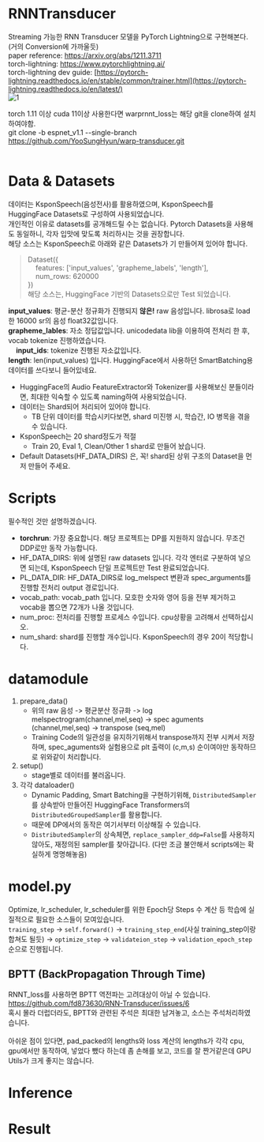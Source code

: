 # RNNTransducer
Streaming 가능한 RNN Transducer 모델을 PyTorch Lightning으로 구현해본다. (거의 Conversion에 가까울듯) <br />
paper reference: https://arxiv.org/abs/1211.3711 <br />
torch-lightning: https://www.pytorchlightning.ai/ <br />
torch-lightning dev guide: [https://pytorch-lightning.readthedocs.io/en/stable/common/trainer.html](https://pytorch-lightning.readthedocs.io/en/latest/) <br />
![1](https://user-images.githubusercontent.com/34292279/199925209-29902b23-1b8f-403e-88c5-439afa8a8165.png)


torch 1.11 이상 cuda 11이상 사용한다면 warprnnt_loss는 해당 git을 clone하여 설치하여야함. <br />
git clone -b espnet_v1.1 --single-branch https://github.com/YooSungHyun/warp-transducer.git
<br />
<br />

# Data & Datasets
데이터는 KsponSpeech(음성전사)를 활용하였으며, KsponSpeech를 HuggingFace Datasets로 구성하여 사용되었습니다. <br />
개인적인 이유로 datasets를 공개해드릴 수는 없습니다. Pytorch Datasets을 사용해도 동일하니, 각자 입맛에 맞도록 처리하시는 것을 권장합니다. <br />
해당 소스는 KsponSpeech로 아래와 같은 Datasets가 기 만들어져 있어야 합니다. <br />
> Dataset({ <br />
> &nbsp;&nbsp;&nbsp;&nbsp;features: ['input_values', 'grapheme_labels', 'length'], <br />
> &nbsp;&nbsp;&nbsp;&nbsp;num_rows: 620000 <br />
> }) <br />
해당 소스는, HuggingFace 기반의 Datasets으로만 Test 되었습니다. <br />

**input_values**: 평균-분산 정규화가 진행되지 **않은!** raw 음성입니다. librosa로 load한 16000 sr의 음성 float32값입니다. <br />
**grapheme_lables**: 자소 정답값입니다. unicodedata lib을 이용하여 전처리 한 후, vocab tokenize 진행하였습니다. <br />
&nbsp;&nbsp;&nbsp;&nbsp;**input_ids**: tokenize 진행된 자소값입니다.<br />
**length**: len(input_values) 입니다. HuggingFace에서 사용하던 SmartBatching용 데이터를 쓰다보니 들어있네요. <br />

- HuggingFace의 Audio FeatureExtractor와 Tokenizer를 사용해보신 분들이라면, 최대한 익숙할 수 있도록 naming하여 사용되었습니다. <br />
- 데이터는 Shard되어 처리되어 있어야 합니다. <br />
    - TB 단위 데이터를 학습시키다보면, shard 미진행 시, 학습간, IO 병목을 겪을 수 있습니다. <br />
- KsponSpeech는 20 shard정도가 적절 <br />
    - Train 20, Eval 1, Clean/Other 1 shard로 만들어 놨습니다. <br />
- Default Datasets(HF_DATA_DIRS) 은, 꼭! shard된 상위 구조의 Dataset을 먼저 만들어 주세요. <br />

# Scripts
필수적인 것만 설명하겠습니다. <br />
- **torchrun**: 가장 중요합니다. 해당 프로젝트는 DP를 지원하지 않습니다. 무조건 DDP로만 동작 가능합니다. <br />
- HF_DATA_DIRS: 위에 설명된 raw datasets 입니다. 각각 엔터로 구분하여 넣으면 되는데, KsponSpeech 단일 프로젝트만 Test 완료되었습니다. <br />
- PL_DATA_DIR: HF_DATA_DIRS로 log_melspect 변환과 spec_arguments를 진행할 전처리 output 경로입니다. <br />
- vocab_path: vocab_path 입니다. 모호한 숫자와 영어 등을 전부 제거하고 vocab을 뽑으면 72개가 나올 것입니다. <br />
- num_proc: 전처리를 진행할 프로세스 수입니다. cpu상황을 고려해서 선택하십시오. <br />
- num_shard: shard를 진행할 개수입니다. KsponSpeech의 경우 20이 적당합니다. <br />

# datamodule
1. prepare_data()
    - 위의 raw 음성 -> 평균분산 정규화 -> log melspectrogram(channel,mel,seq) -> spec aguments (channel,mel,seq) -> transpose (seq,mel)
    - Training Code의 일관성을 유지하기위해서 transpose까지 전부 시켜서 저장하며, spec_aguments와 실험용으로 plt 출력이 (c,m,s) 순이여야만 동작하므로 위와같이 처리합니다.
2. setup()
    - stage별로 데이터를 불러옵니다.
3. 각각 dataloader()
    - Dynamic Padding, Smart Batching을 구현하기위해, `DistributedSampler`를 상속받아 만들어진 HuggingFace Transformers의 `DistributedGroupedSampler`를 활용합니다.
    - 때문에 DP에서의 동작은 여기서부터 이상해질 수 있습니다.
    - `DistributedSampler`의 상속체면, `replace_sampler_ddp=False`를 사용하지 않아도, 재정의된 sampler를 찾아갑니다. (다만 조금 불안해서 scripts에는 확실하게 명명해놓음)

# model.py
Optimize, lr_scheduler, lr_scheduler를 위한 Epoch당 Steps 수 계산 등 학습에 실질적으로 필요한 소스들이 모여있습니다. <br />
`training_step` -> `self.forward()` -> `training_step_end`(사실 training_step이랑 합쳐도 될듯) -> `optimize_step` -> `validateion_step` -> `validation_epoch_step` <br />
순으로 진행됩니다. <br />
## BPTT (BackPropagation Through Time)
RNNT_loss를 사용하면 BPTT 역전파는 고려대상이 아닐 수 있습니다. <br />
https://github.com/fd873630/RNN-Transducer/issues/6 <br />
혹시 몰라 더럽더라도, BPTT와 관련된 주석은 최대한 남겨놓고, 소스는 주석처리하였습니다. <br />
<br />
아쉬운 점이 있다면, pad_packed의 lengths와 loss 계산의 lengths가 각각 cpu, gpu에서만 동작하여, 넣었다 뺐다 하는데 좀 손해를 보고, 코드를 잘 짠거같은데 GPU Utils가 크게 좋지는 않습니다.

# Inference

# Result

